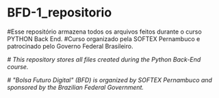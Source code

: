 # BFD-1\_repositorio

\#Esse repositório armazena todos os arquivos feitos durante o curso PYTHON Back End.
#Curso organizado pela SOFTEX Pernambuco e patrocinado pelo Governo Federal Brasileiro.



*# This repository stores all files created during the Python Back-End course.*

*# "Bolsa Futuro Digital" (BFD) is organized by SOFTEX Pernambuco and sponsored by the Brazilian Federal Government.*

